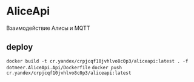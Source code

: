 # AliceApi
Взаимодействие Алисы и MQTT

## deploy
`docker build -t cr.yandex/crpjcqf10jvhlvo8c0p3/aliceapi:latest . -f dotmeer.AliceApi.Api/Dockerfile`
`docker push cr.yandex/crpjcqf10jvhlvo8c0p3/aliceapi:latest`
